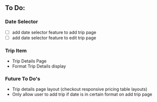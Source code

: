 ## To Do:


### Date Selector
- [ ] add date selector feature to add trip page
- [ ] add date selector feature to edit trip page

### Trip Item
- Trip Details Page
- Format Trip Details display


### Future To Do's
- Trip details page layout (checkout responsive pricing table layouts)
- Only allow user to add trip if date is in certain format on add trip page





